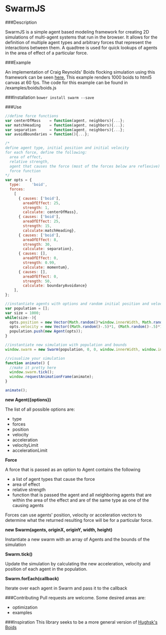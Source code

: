 SwarmJS
=======

###Description

SwarmJS is a simple agent based modeling framework for creating 2D simulations of multi-agent systems that run in the browser.  It allows for the definition of multiple agent types and arbitrary forces that represent the interactions between them.  A quadtree is used for quick lookups of agents in the area of effect of a particular force.

###Example

An implementation of Craig Reynolds' Boids flocking simulation using this framework can be seen [here.](http://jrhdoty.github.io/SwarmJS/)  This example renders 1000 boids to html5 canvas at 60 fps.  The code for this example can be found in /examples/boids/boids.js

###Installation
```bower install swarm --save```

###Use

``` javascript
//define force functions
var centerOfMass    = function(agent, neighbors){...};
var matchHeading    = function(agent, neighbors){...};
var separation      = function(agent, neighbors){...};
var avoidBoundaries = function(){...};

/*
define agent type, initial position and initial velocity
for each force, define the following:
  area of effect, 
  relative strength,
  agent that causes the force (most of the forces below are reflexive)
  force function
*/
var opts = {
  type:     'boid',
  forces: 
    [
      { causes: ['boid'],
        areaOfEffect: 25,
        strength: 1,
        calculate: centerOfMass}, 
      { causes: ['boid'],
        areaOfEffect: 25,
        strength: 15,
        calculate:matchHeading},
      { causes: ['boid'],
        areaOfEffect: 8,
        strength: 30,
        calculate: separation}, 
      { causes: [],
        areaOfEffect: 0,
        strength: 0.99,
        calculate: momentum}, 
      { causes: [],
        areaOfEffect: 0,
        strength: 50,
        calculate: boundaryAvoidance}
    ],
};

//instantiate agents with options and random initial position and velocity
var population = [];
var size = 1000;
while(size--){
  opts.position = new Vector(Math.random()*window.innerWidth, Math.random()*window.innerHeight);
  opts.velocity = new Vector((Math.random()-.5)*1, (Math.random()-.5)*1);
  population.push(new Agent(opts));
}

//instantiate new simulation with population and bounds
window.swarm = new Swarm(population, 0, 0, window.innerWidth, window.innerHeight);

//visualize your simulation 
function animate() {
  //make it pretty here
  window.swarm.tick();
  window.requestAnimationFrame(animate);
}

animate();
```

**new Agent({options})**

The list of all possible options are:
- type
- forces
- position
- velocity
- acceleration
- velocityLimit
- accelerationLimit

**Force**

A force that is passed as an option to Agent contains the following
- a list of agent types that cause the force
- area of effect
- relative strength
- function that is passed the agent and all neighboring agents that are within the area of the effect and are of the same type as one of the causing agents

Forces can use agents' position, velocity or acceleration vectors to determine what the returned resulting force will be for a particular force.

**new Swarm(agents, originX, originY, width, height)**

Instantiate a new swarm with an array of Agents and the bounds of the simulation

**Swarm.tick()**

Update the simulation by calculating the new acceleration, velocity and position of each agent in the population.

**Swarm.forEach(callback)**

Iterate over each agent in Swarm and pass it to the callback 

###Contributing
Pull requests are welcome.  Some desired areas are:
- optimization
- examples

###Inspiration
This library seeks to be a more general version of [Hughsk's Boids](https://github.com/hughsk/boids)
